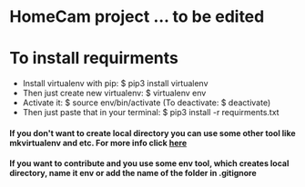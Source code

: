 # HomeCam project ... to be edited #

# To install requirments #
* Install virtualenv with pip: $ pip3 install virtualenv
* Then just create new virtualenv: $ virtualenv env
* Activate it: $ source env/bin/activate (To deactivate: $ deactivate)
* Then just paste that in your terminal: $ pip3 install -r requirments.txt 
#### If you don't want to create local directory you can use some other tool like mkvirtualenv and etc. For more info click [here][RealPython] ####
#### If you want to contribute and you use some env tool, which creates local directory, name it env or add the name of the folder in .gitignore ####
 
[RealPython]:https://realpython.com/python-virtual-environments-a-primer/  "RealPython"
